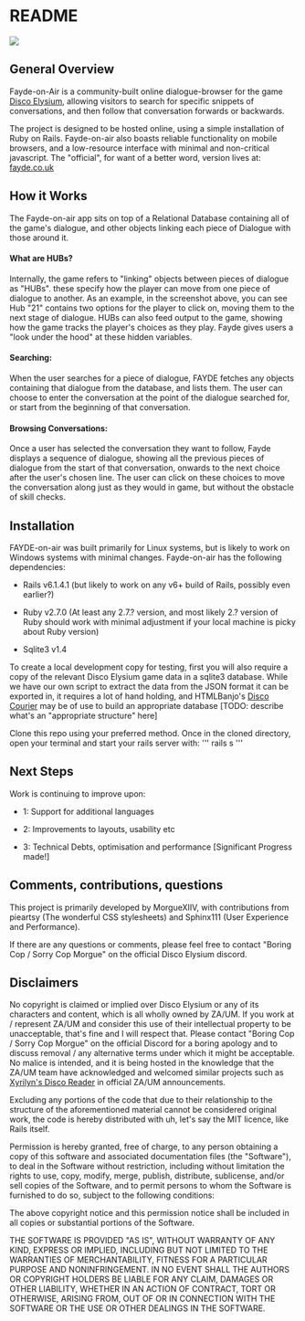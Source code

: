 # README

![](https://i.imgur.com/TbF6PLl.png)

<h2>General Overview</h2>

Fayde-on-Air is a community-built online dialogue-browser for the game [Disco Elysium](https://discoelysium.com), allowing visitors to search for specific snippets of conversations, and then follow that conversation forwards or backwards.

The project is designed to be hosted online, using a simple installation of Ruby on Rails. Fayde-on-air also boasts reliable functionality on mobile browsers, and a low-resource interface with minimal and non-critical javascript. The "official", for want of a better word, version lives at: [fayde.co.uk](fayde.co.uk/info)

<h2>How it Works</h2>

The Fayde-on-air app sits on top of a Relational Database containing all of the game's dialogue, and other objects linking each piece of Dialogue with those around it.

<h4>What are HUBs?</h4>
Internally, the game refers to "linking" objects between pieces of dialogue as "HUBs". these specify how the player can move from one piece of dialogue to another. As an example, in the screenshot above, you can see Hub "21" contains two options for the player to click on, moving them to the next stage of dialogue. HUBs can also feed output to the game, showing how the game tracks the player's choices as they play. Fayde gives users a "look under the hood" at these hidden variables.

<h4>Searching:</h4>
When the user searches for a piece of dialogue, FAYDE fetches any objects containing that dialogue from the database, and lists them. The user can choose to enter the conversation at the point of the dialogue searched for, or start from the beginning of that conversation.

<h4>Browsing Conversations:</h4>
Once a user has selected the conversation they want to follow, Fayde displays a sequence of dialogue, showing all the previous pieces of dialogue from the start of that conversation, onwards to the next choice after the user's chosen line. The user can click on these choices to move the conversation along just as they would in game, but without the obstacle of skill checks.

<h2>Installation</h2>

FAYDE-on-air was built primarily for Linux systems, but is likely to work on Windows systems with minimal changes. Fayde-on-air has the following dependencies:

* Rails v6.1.4.1 (but likely to work on any v6+ build of Rails, possibly even earlier?)

* Ruby v2.7.0 (At least any 2.7.? version, and most likely 2.? version of Ruby should work with minimal adjustment if your local machine is picky about Ruby version)

* Sqlite3 v1.4

To create a local development copy for testing, first you will also require a copy of the relevant Disco Elysium game data in a sqlite3 database. While we have our own script to extract the data from the JSON format it can be exported in, it requires a lot of hand holding, and HTMLBanjo's [Disco Courier](https://github.com/htmlbanjo/disco-courier) may be of use to build an appropriate database [TODO: describe what's an "appropriate structure" here]

Clone this repo using your preferred method. Once in the cloned directory, open your terminal and start your rails server with: ''' rails s '''

<h2>Next Steps</h2>

Work is continuing to improve upon:

* 1: Support for additional languages 

* 2: Improvements to layouts, usability etc

* 3: Technical Debts, optimisation and performance [Significant Progress made!]

<h2>Comments, contributions, questions</h2>

This project is primarily developed by MorgueXIIV, with contributions from pieartsy (The wonderful CSS stylesheets) and Sphinx111 (User Experience and Performance).

If there are any questions or comments, please feel free to contact "Boring Cop / Sorry Cop Morgue" on the official Disco Elysium discord.

<h2>Disclaimers</h2>

No copyright is claimed or implied over Disco Elysium or any of its characters and content, which is all wholly owned by ZA/UM. If you work at / represent ZA/UM and consider this use of their intellectual property to be unacceptable, that's fine and I will respect that. Please contact "Boring Cop / Sorry Cop Morgue" on the official Discord for a boring apology and to discuss removal / any alternative terms under which it might be acceptable. No malice is intended, and it is being hosted in the knowledge that the ZA/UM team have acknowledged and welcomed similar projects such as [Xyrilyn's Disco Reader](https://disco-reader.gitlab.io/disco-reader/#/) in official ZA/UM announcements.

Excluding any portions of the code that due to their relationship to the structure of the aforementioned material cannot be considered original work, the code is hereby distributed with uh, let's say the MIT licence, like Rails itself. 

Permission is hereby granted, free of charge, to any person obtaining a copy of this software and associated documentation files (the "Software"), to deal in the Software without restriction, including without limitation the rights to use, copy, modify, merge, publish, distribute, sublicense, and/or sell copies of the Software, and to permit persons to whom the Software is furnished to do so, subject to the following conditions:

The above copyright notice and this permission notice shall be included in all copies or substantial portions of the Software.

THE SOFTWARE IS PROVIDED "AS IS", WITHOUT WARRANTY OF ANY KIND, EXPRESS OR IMPLIED, INCLUDING BUT NOT LIMITED TO THE WARRANTIES OF MERCHANTABILITY, FITNESS FOR A PARTICULAR PURPOSE AND NONINFRINGEMENT. IN NO EVENT SHALL THE AUTHORS OR COPYRIGHT HOLDERS BE LIABLE FOR ANY CLAIM, DAMAGES OR OTHER LIABILITY, WHETHER IN AN ACTION OF CONTRACT, TORT OR OTHERWISE, ARISING FROM, OUT OF OR IN CONNECTION WITH THE SOFTWARE OR THE USE OR OTHER DEALINGS IN THE SOFTWARE.
